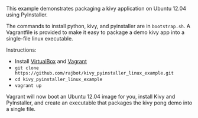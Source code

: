 This example demonstrates packaging a kivy application on Ubuntu 12.04 using PyInstaller.

The commands to install python, kivy, and pyinstaller are in `bootstrap.sh`. A Vagrantfile
is provided to make it easy to package a demo kivy app into a single-file linux executable.

Instructions:

- Install [VirtualBox](https://www.virtualbox.org/) and [Vagrant](http://www.vagrantup.com)
- `git clone https://github.com/rajbot/kivy_pyinstaller_linux_example.git`
- `cd kivy_pyinstaller_linux_example`
- `vagrant up`

Vagrant will now boot an Ubuntu 12.04 image for you, install Kivy and PyInstaller, and
create an executable that packages the kivy pong demo into a single file.
